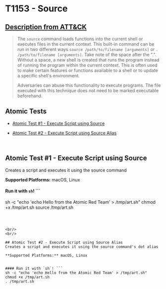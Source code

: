 # T1153 - Source
## [Description from ATT&CK](https://attack.mitre.org/wiki/Technique/T1153)
<blockquote>The <code>source</code> command loads functions into the current shell or executes files in the current context. This built-in command can be run in two different ways <code>source /path/to/filename [arguments]</code> or <code>. /path/to/filename [arguments]</code>. Take note of the space after the ".". Without a space, a new shell is created that runs the program instead of running the program within the current context. This is often used to make certain features or functions available to a shell or to update a specific shell's environment. 

Adversaries can abuse this functionality to execute programs. The file executed with this technique does not need to be marked executable beforehand.</blockquote>

## Atomic Tests

- [Atomic Test #1 - Execute Script using Source](#atomic-test-1---execute-script-using-source)

- [Atomic Test #2 - Execute Script using Source Alias](#atomic-test-2---execute-script-using-source-alias)


<br/>

## Atomic Test #1 - Execute Script using Source
Creates a script and executes it using the source command

**Supported Platforms:** macOS, Linux


#### Run it with `sh`! ```
sh -c "echo 'echo Hello from the Atomic Red Team' > /tmp/art.sh"
chmod +x /tmp/art.sh
source /tmp/art.sh
```



<br/>
<br/>

## Atomic Test #2 - Execute Script using Source Alias
Creates a script and executes it using the source command's dot alias

**Supported Platforms:** macOS, Linux


#### Run it with `sh`! ```
sh -c "echo 'echo Hello from the Atomic Red Team' > /tmp/art.sh"
chmod +x /tmp/art.sh
. /tmp/art.sh
```



<br/>
